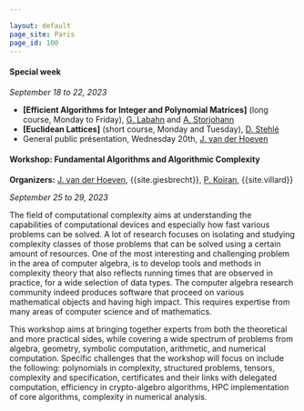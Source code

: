 ```yaml
---

layout: default
page_site: Paris
page_id: 100
---
```


#### Special week
*September 18 to 22, 2023*
* **[Efficient Algorithms for Integer and Polynomial Matrices]** (long course, Monday to Friday), 
[G. Labahn](https://cs.uwaterloo.ca/~glabahn) and [A. Storjohann](https://cs.uwaterloo.ca/~astorjoh)
* **[Euclidean Lattices]** (short course, Monday and Tuesday), [D. Stehlé](http://perso.ens-lyon.fr/damien.stehle)
* General public présentation, Wednesday 20th, [J. van der Hoeven](https://www.texmacs.org/joris/main/joris.html)


#### Workshop: Fundamental Algorithms and Algorithmic Complexity

 **Organizers:** [J. van der Hoeven](https://www.texmacs.org/joris/main/joris.html), {{site.giesbrecht}}, 
[P. Koiran](http://perso.ens-lyon.fr/pascal.koiran), {{site.villard}} 

 *September 25 to 29, 2023*

The field of computational complexity aims at understanding the 
capabilities of computational devices and especially how fast 
various problems can be solved.  A lot of research focuses on 
isolating and studying complexity classes of those problems
that can be solved using  a certain amount of resources.  One 
of the most interesting and challenging problem in the area of 
computer algebra, is to develop tools and methods in 
complexity theory that also reflects running
times that are observed in practice, for a wide selection of data 
types. The computer algebra research community indeed produces 
software that proceed on various mathematical objects and 
having high impact. This requires expertise from many areas 
of computer science and of mathematics. 

This workshop aims 
at bringing together experts from both the theoretical and more 
practical sides, while covering a wide spectrum of problems 
from algebra, geometry, symbolic computation, arithmetic, 
   and numerical computation.
Specific challenges that the workshop will focus on include the 
following: polynomials in complexity, structured problems, tensors, 
complexity and specification, certificates and their links with 
delegated computation, efficiency in crypto-algebro algorithms, 
HPC implementation of core algorithms, complexity 
in numerical analysis. 

